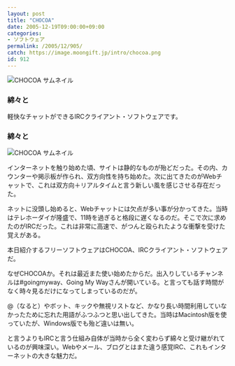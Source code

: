 ```yaml
---
layout: post
title: "CHOCOA"
date: 2005-12-19T09:00:00+09:00
categories:
- ソフトウェア
permalink: /2005/12/905/
catch: https://image.moongift.jp/intro/chocoa.png
id: 912
---
```

 ![CHOCOA サムネイル](https://image.moongift.jp/intro/chocoa.s.png "CHOCOA サムネイル")
  

### 綿々と
  
軽快なチャットができるIRCクライアント・ソフトウェアです。  
<!--more-->  

### 綿々と
  

![CHOCOA サムネイル](https://image.moongift.jp/intro/chocoa.png "CHOCOA サムネイル")

  

インターネットを触り始めた頃、サイトは静的なものが殆どだった。その内、カウンターや掲示板が作られ、双方向性を持ち始めた。次に出てきたのがWebチャットで、これは双方向＋リアルタイムと言う新しい風を感じさせる存在だった。

  

ネットに没頭し始めると、Webチャットには欠点が多い事が分かってきた。当時はテレホーダイが隆盛で、11時を過ぎると格段に遅くなるのだ。そこで次に求めたのがIRCだった。これは非常に高速で、がつんと殴られたような衝撃を受けた覚えがある。

  

本日紹介するフリーソフトウェアはCHOCOA、IRCクライアント・ソフトウェアだ。

  

なぜCHOCOAか。それは最近また使い始めたからだ。出入りしているチャンネルは#goingmyway、Going My Wayさんが開いている。と言っても話す時間がなく時々見るだけになってしまっているのだが。

  

@（なると）やボット、キックや無視リストなど、かなり長い時間利用していなかったために忘れた用語がふつふつと思い出してきた。当時はMacintosh版を使っていたが、Windows版でも殆ど違いは無い。

  

と言うよりもIRCと言う仕組み自体が当時から全く変わらず綿々と受け継がれているのが興味深い。Webやメール、ブログとはまた違う感覚IRC、これもインターネットの大きな魅力だ。


